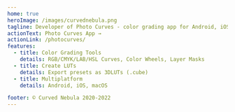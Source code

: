 ```yaml
---
home: true
heroImage: /images/curvednebula.png
tagline: Developer of Photo Curves - color grading app for Android, iOS and macOS
actionText: Photo Curves App →
actionLink: /photocurves/
features:
  - title: Color Grading Tools
    details: RGB/CMYK/LAB/HSL Curves, Color Wheels, Layer Masks
  - title: Create LUTs
    details: Export presets as 3DLUTs (.cube)
  - title: Multiplatform
    details: Android, iOS, macOS

footer: © Curved Nebula 2020-2022
---
```

